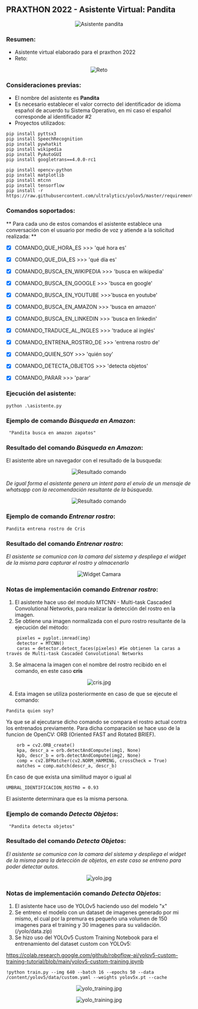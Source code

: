 ## PRAXTHON 2022 - Asistente Virtual: **Pandita**

<p align="center">
  <img src="https://github.com/badillo-christian/praxthon_2022/blob/main/blob/master/panda.png?raw=true" alt="Asistente pandita"/>
</p>

### Resumen:

  * Asistente virtual elaborado para el praxthon 2022
  * Reto:

<p align="center">
  <img src="https://github.com/badillo-christian/praxthon_2022/blob/main/blob/master/requerimiento.jpeg?raw=true" alt="Reto"/>
</p>

### Consideraciones previas:
  * El nombre del asistente es **Pandita**
  * Es necesario establecer el valor correcto del identificador de idioma español de acuerdo tu Sistema Operativo, en mi caso el español corresponde al identificador #2
  * Proyectos utilizados: 

````
pip install pyttsx3
pip install SpeechRecognition
pip install pywhatkit
pip install wikipedia
pip install PyAutoGUI
pip install googletrans==4.0.0-rc1

pip install opencv-python
pip install matplotlib
pip install mtcnn
pip install tensorflow
pip install -r https://raw.githubusercontent.com/ultralytics/yolov5/master/requirements.txt
````

### Comandos soportados:

** Para cada uno de estos comandos el asistente establece una conversación con el usuario por medio de voz y atiende a la solicitud realizada: **

- [x] COMANDO_QUE_HORA_ES >>> 'qué hora es'
- [x] COMANDO_QUE_DIA_ES >>> 'qué día es'
- [x] COMANDO_BUSCA_EN_WIKIPEDIA >>> 'busca en wikipedia'
- [x] COMANDO_BUSCA_EN_GOOGLE >>> 'busca en google'
- [x] COMANDO_BUSCA_EN_YOUTUBE >>>'busca en youtube'
- [x] COMANDO_BUSCA_EN_AMAZON >>> 'busca en amazon'
- [x] COMANDO_BUSCA_EN_LINKEDIN >>> 'busca en linkedin'
- [x] COMANDO_TRADUCE_AL_INGLES >>> 'traduce al inglés'
- [x] COMANDO_ENTRENA_ROSTRO_DE >>> 'entrena rostro de'
- [x] COMANDO_QUIEN_SOY >>> 'quién soy'
- [x] COMANDO_DETECTA_OBJETOS >>> 'detecta objetos'
- [x] COMANDO_PARAR >>> 'parar'



### Ejecución del asistente:

````
python .\asistente.py
````

### Ejemplo de comando *Búsqueda en Amazon*:

````
 "Pandita busca en amazon zapatos"
````

### Resultado del comando *Búsqueda en Amazon*:

El asistente abre un navegador con el resultado de la busqueda:

<p align="center">
  <img src="https://github.com/badillo-christian/praxthon_2022/blob/main/blob/master/resultado_amazon.png?raw=true" alt="Resultado comando"/>
</p>

*De igual forma el asistente genera un intent para el envío de un mensaje de whatsapp con la recomendación resultante de la búsqueda.*

<p align="center">
  <img src="https://github.com/badillo-christian/praxthon_2022/blob/main/blob/master/whatsapp.png?raw=true" alt="Resultado comando"/>
</p>

### Ejemplo de comando *Entrenar rostro*:
````
Pandita entrena rostro de Cris
````
### Resultado del comando *Entrenar rostro*:

*El asistente se comunica con la camara del sistema y despliega el widget de la misma para capturar el rostro y almacenarlo*

<p align="center">
  <img src="https://github.com/badillo-christian/praxthon_2022/blob/main/blob/master/entrena_rostro_1.png?raw=true" alt="Widget Camara"/>
</p>

### Notas de implementación comando *Entrenar rostro*:

1. El asistente hace uso del modulo MTCNN - Multi-task Cascaded Convolutional Networks, para realizar la detección del rostro en la imagen.
2. Se obtiene una imagen normalizada con el puro rostro resultante de la ejecución del método:

````
    pixeles = pyplot.imread(img)
    detector = MTCNN()
    caras = detector.detect_faces(pixeles) #Se obtienen la caras a través de Multi-task Cascaded Convolutional Networks
````
3. Se almacena la imagen con el nombre del rostro recibido en el comando, en este caso **cris**

<p align="center">
  <img src="https://github.com/badillo-christian/praxthon_2022/blob/main/blob/master/cris.jpg?raw=true" alt="cris.jpg"/>
</p>

4. Esta imagen se utiliza posteriormente en caso de que se ejecute el comando: 

````
Pandita quien soy?
````

Ya que se al ejecutarse dicho comando se compara el rostro actual contra los entrenados previamente. Para dicha comparación se hace uso de la funcion de OpenCV: ORB (Oriented FAST and Rotated BRIEF).

````
    orb = cv2.ORB_create()  
    kpa, descr_a = orb.detectAndCompute(img1, None)  
    kpb, descr_b = orb.detectAndCompute(img2, None)  
    comp = cv2.BFMatcher(cv2.NORM_HAMMING, crossCheck = True) 
    matches = comp.match(descr_a, descr_b)  
````

En caso de que exista una similitud mayor o igual al 

````
UMBRAL_IDENTIFICACION_ROSTRO = 0.93
````

El asistente determinara que es la misma persona.

### Ejemplo de comando *Detecta Objetos*:

````
 "Pandita detecta objetos"
````
### Resultado del comando *Detecta Objetos*:

*El asistente se comunica con la camara del sistema y despliega el widget de la misma para la detección de objetos, en este caso se entreno para poder detectar autos.*

<p align="center">
  <img src="https://github.com/badillo-christian/praxthon_2022/blob/main/blob/master/yolo_praxthon.png?raw=true" alt="yolo.jpg"/>
</p>

### Notas de implementación comando *Detecta Objetos*:

1. El asistente hace uso de YOLOv5 haciendo uso del modelo "x"
2. Se entreno el modelo con un dataset de imagenes generado por mi mismo, el cual por la premura es pequeño una volumen de 150 imagenes para el training y 30 imagenes para su validación. (/yolo/data.zip)
3. Se hizo uso del YOLOv5 Custom Training Notebook para el entrenamiento del dataset custom con YOLOv5:

https://colab.research.google.com/github/roboflow-ai/yolov5-custom-training-tutorial/blob/main/yolov5-custom-training.ipynb

````
!python train.py --img 640 --batch 16 --epochs 50 --data /content/yolov5/data/custom.yaml --weights yolov5x.pt --cache
````

<p align="center">
  <img src="https://github.com/badillo-christian/praxthon_2022/blob/main/blob/master/yolo_training.png?raw=true" alt="yolo_training.jpg"/>
</p>

<p align="center">
  <img src="https://github.com/badillo-christian/praxthon_2022/blob/main/blob/master/yolo_tensorboard.png?raw=true" alt="yolo_training.jpg"/>
</p>


